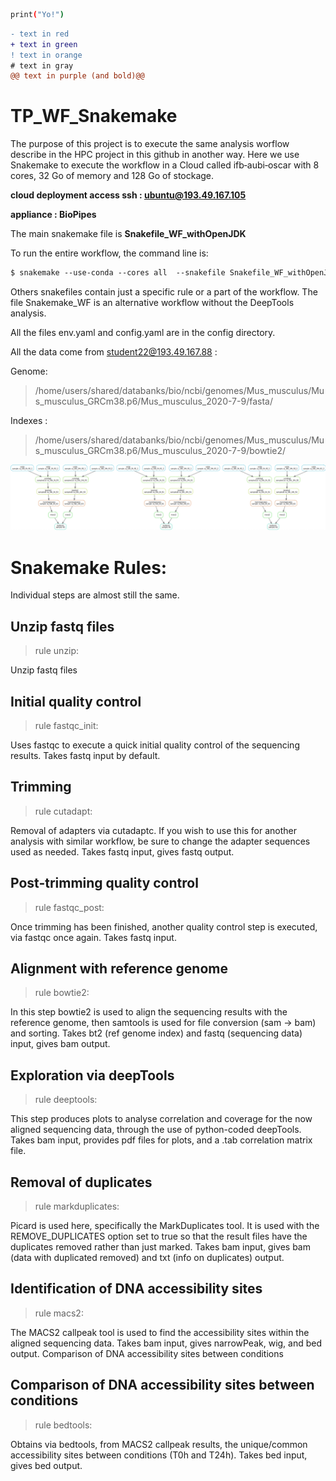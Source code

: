 



```bash
print("Yo!")
```
```diff
- text in red
+ text in green
! text in orange
# text in gray
@@ text in purple (and bold)@@
```


# TP_WF_Snakemake

The purpose of this project is to execute the same analysis worflow describe in the HPC project in this github in another way.
Here we use Snakemake to execute the workflow in a Cloud called ifb‑aubi‑oscar with 8 cores, 32 Go of memory and 128 Go of stockage.

**cloud deployment access ssh : ubuntu@193.49.167.105**

**appliance : BioPipes**


The main snakemake file is **Snakefile_WF_withOpenJDK**

To run the entire workflow, the command line is:

```diff
$ snakemake --use-conda --cores all  --snakefile Snakefile_WF_withOpenJDK 
```

Others snakefiles contain just a specific rule or a part of the workflow. The file Snakemake_WF is an alternative workflow without the DeepTools analysis.

All the files env.yaml and config.yaml are in the config directory.

All the data come from  student22@193.49.167.88 :

Genome:
> /home/users/shared/databanks/bio/ncbi/genomes/Mus_musculus/Mus_musculus_GRCm38.p6/Mus_musculus_2020-7-9/fasta/

Indexes : 
> /home/users/shared/databanks/bio/ncbi/genomes/Mus_musculus/Mus_musculus_GRCm38.p6/Mus_musculus_2020-7-9/bowtie2/

<img src="DAG.png" />

# Snakemake Rules:

Individual steps are almost still the same.

## Unzip fastq files
>rule unzip:

Unzip fastq files

## Initial quality control 
>rule fastqc_init:

Uses fastqc to execute a quick initial quality control of the sequencing results. Takes fastq input by default.

## Trimming 
>rule cutadapt:

Removal of adapters via cutadaptc. If you wish to use this for another analysis with similar workflow, be sure to change the adapter sequences used as needed. Takes fastq input, gives fastq output.

## Post-trimming quality control 
>rule fastqc_post:

Once trimming has been finished, another quality control step is executed, via fastqc once again. Takes fastq input.

## Alignment with reference genome  
>rule bowtie2:

In this step bowtie2 is used to align the sequencing results with the reference genome, then samtools is used for file conversion (sam -> bam) and sorting. Takes bt2 (ref genome index) and fastq (sequencing data) input, gives bam output.

## Exploration via deepTools 
>rule deeptools:

This step produces plots to analyse correlation and coverage for the now aligned sequencing data, through the use of python-coded deepTools. Takes bam input, provides pdf files for plots, and a .tab correlation matrix file.

## Removal of duplicates  
>rule markduplicates:

Picard is used here, specifically the MarkDuplicates tool. It is used with the REMOVE_DUPLICATES option set to true so that the result files have the duplicates removed rather than just marked. Takes bam input, gives bam (data with duplicated removed) and txt (info on duplicates) output.


## Identification of DNA accessibility sites 
>rule macs2:

The MACS2 callpeak tool is used to find the accessibility sites within the aligned sequencing data. Takes bam input, gives narrowPeak, wig, and bed output.
Comparison of DNA accessibility sites between conditions

## Comparison of DNA accessibility sites between conditions
>rule bedtools:

Obtains via bedtools, from MACS2 callpeak results, the unique/common accessibility sites between conditions (T0h and T24h). Takes bed input, gives bed output.


